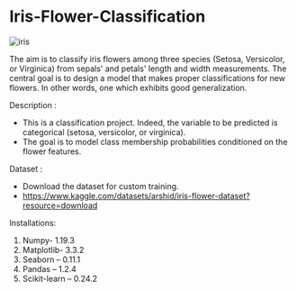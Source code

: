 # Iris-Flower-Classification

![iris](https://github.com/Abhijeet-cypher/Iris-Flower-Classification/assets/100410653/2c1f9bbc-47a8-4d5e-9174-0247cf86c557)

The aim is to classify iris flowers among three species (Setosa, Versicolor, or Virginica) from sepals' and petals' length and width measurements. 
The central goal is to design a model that makes proper classifications for new flowers. In other words, one which exhibits good generalization.


Description :
- This is a classification project. Indeed, the variable to be predicted is categorical (setosa, versicolor, or virginica).
- The goal is to model class membership probabilities conditioned on the flower features. 

Dataset :
- Download the dataset for custom training.
- https://www.kaggle.com/datasets/arshid/iris-flower-dataset?resource=download

Installations:
1. Numpy- 1.19.3
2. Matplotlib- 3.3.2
3. Seaborn – 0.11.1
4. Pandas – 1.2.4
5. Scikit-learn – 0.24.2

